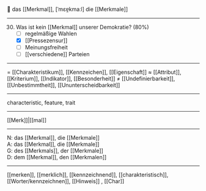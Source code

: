 🔴 das [[Merkmal]], [ˈmɛɐ̯kmaːl]
die [[Merkmale]]

---
30. Was ist kein [[Merkmal]] unserer Demokratie? (80%)
	- [ ] regelmäßige Wahlen
	- [x] [[Pressezensur]]
	- [ ] Meinungsfreiheit
	- [ ] [[verschiedene]] Parteien

---
= [[Charakteristikum]], [[Kennzeichen]], [[Eigenschaft]]
≈ [[Attribut]], [[Kriterium]], [[Indikator]], [[Besonderheit]]
≠ [[Undefinierbarkeit]], [[Unbestimmtheit]], [[Ununterscheidbarkeit]]

---
characteristic, feature, trait

---
[[Merk]]|[[mal]]

---
N: das [[Merkmal]], die [[Merkmale]]  
A: das [[Merkmal]], die [[Merkmale]]  
G: des [[Merkmals]], der [[Merkmale]]  
D: dem [[Merkmal]], den [[Merkmalen]]  

---
[[merken]], [[merklich]], [[kennzeichnend]], [[charakteristisch]], [[Worter/kennzeichnen]], [[Hinweis]]
, [[Char]]